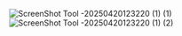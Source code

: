 ![ScreenShot Tool -20250420123220 (1) (1)](https://github.com/user-attachments/assets/210f2979-a33e-4fed-89f4-178f1240a143)
![ScreenShot Tool -20250420123220 (1) (2)](https://github.com/user-attachments/assets/5a50fc21-a20d-40aa-a929-db1fd77f14b5)
